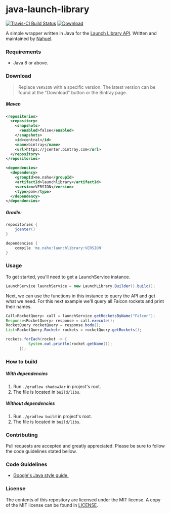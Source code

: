 # java-launch-library

[![Travis-CI Build Status](https://api.travis-ci.org/NahuLD/java-launch-library.svg?branch=master)](https://travis-ci.org/NahuLD/java-launch-library) 
[ ![Download](https://api.bintray.com/packages/nahuld/projects/java-launch-library/images/download.svg) ](https://bintray.com/nahuld/projects/java-launch-library/_latestVersion)

A simple wrapper written in Java for the [Launch Library API](https://launchlibrary.net/). Written and maintained by [Nahuel](https://github.com/NahuLD).

### Requirements
- Java 8 or above.

### Download
> Replace `VERSION` with a specific version. The latest version can be found at
> the "Download" button or the Bintray page.

##### Maven
```xml
<repositories>
  <repository>
    <snapshots>
      <enabled>false</enabled>
    </snapshots>
    <id>central</id>
    <name>bintray</name>
    <url>https://jcenter.bintray.com</url>
  </repository>
</repositories>

<dependencies>
  <dependency>
    <groupId>me.nahu</groupId>
    <artifactId>launchlibrary</artifactId>
    <version>VERSION</version>
    <type>pom</type>
  </dependency>
</dependencies>
```
##### Gradle:
```groovy
repositories {
    jcenter()
}

dependencies {
    compile 'me.nahu:launchlibrary:VERSION'
}
```

### Usage

To get started, you'll need to get a LaunchService instance.
```java
LaunchService launchService = new LaunchLibrary.Builder().build();
```
Next, we can use the functions in this instance to query the API and get what we need. For this next example we'll query all Falcon rockets and print their names.
```java
Call<RocketQuery> call = launchService.getRocketsByName("Falcon");
Response<RocketQuery> response = call.execute();
RocketQuery rocketQuery = response.body();
List<RocketQuery.Rocket> rockets = rocketQuery.getRockets();

rockets.forEach(rocket -> {
          System.out.println(rocket.getName());
      });
```

### How to build

##### With dependencies
1. Run `./gradlew shadowJar` in project's root.
2. The file is located in `build/libs`.
##### Without dependencies
1. Run `./gradlew build` in project's root.
2. The file is located in `build/libs`.

### Contributing
Pull requests are accepted and greatly appreciated. Please be sure to follow the code guidelines stated bellow.

### Code Guidelines
- [Google's Java style guide.](https://google.github.io/styleguide/javaguide.html)

### License
The contents of this repository are licensed under the MIT license. A
copy of the MIT license can be found in [LICENSE](https://github.com/NahuLD/java-launch-library/blob/master/LICENSE).
